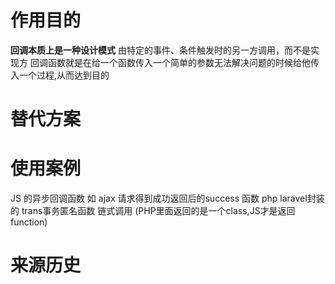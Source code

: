 # 作用目的
**回调本质上是一种设计模式**
由特定的事件、条件触发时的另一方调用，而不是实现方
回调函数就是在给一个函数传入一个简单的参数无法解决问题的时候给他传入一个过程,从而达到目的
# 替代方案

# 使用案例
JS 的异步回调函数 如 ajax 请求得到成功返回后的success 函数
php laravel封装的 trans事务匿名函数
链式调用 (PHP里面返回的是一个class,JS才是返回function)
# 来源历史